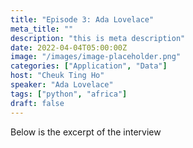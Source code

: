 ```yaml
---
title: "Episode 3: Ada Lovelace"
meta_title: ""
description: "this is meta description"
date: 2022-04-04T05:00:00Z
image: "/images/image-placeholder.png"
categories: ["Application", "Data"]
host: "Cheuk Ting Ho"
speaker: "Ada Lovelace"
tags: ["python", "africa"]
draft: false
---
```


Below is the excerpt of the interview

